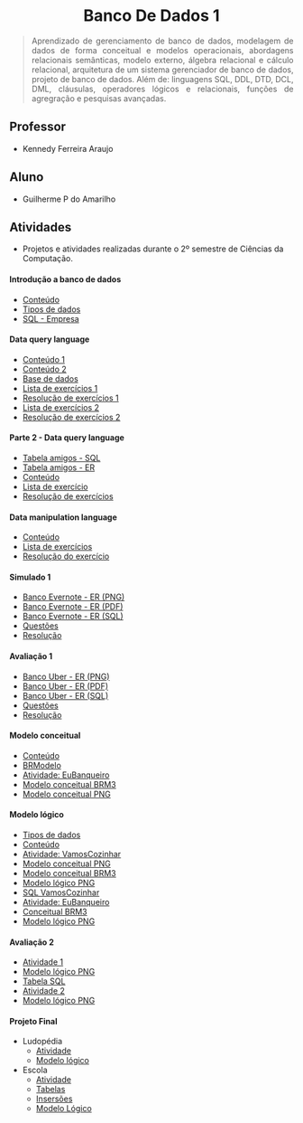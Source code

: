 # <h1 align="center"> Banco De Dados 1</h1>

> <p align="justify">Aprendizado de gerenciamento de banco de dados, modelagem de dados de forma conceitual e modelos operacionais, abordagens relacionais semânticas, modelo externo, álgebra relacional e cálculo relacional, arquitetura de um sistema gerenciador de banco de dados, projeto de banco de dados. Além de: linguagens SQL, DDL, DTD, DCL, DML, cláusulas, operadores lógicos e relacionais, funções de agregração e pesquisas avançadas.</p>

## Professor 
- Kennedy Ferreira Araujo

## Aluno 
- Guilherme P do Amarilho

## Atividades
- Projetos e atividades realizadas durante o 2º semestre de Ciências da Computação.

#### Introdução a banco de dados
- [Conteúdo](https://github.com/GuilhermeAmarilho/BANCO-DE-DADOS-1/blob/master/Aula%2001%20-%20Introdu%C3%A7%C3%A3o%20%C3%A0%20Banco%20de%20Dados/BANCO%20DE%20DADOS.docx)
- [Tipos de dados](https://github.com/GuilhermeAmarilho/BANCO-DE-DADOS-1/blob/master/Aula%2001%20-%20Introdu%C3%A7%C3%A3o%20%C3%A0%20Banco%20de%20Dados/MySQL-Data-Types.jpg)
- [SQL - Empresa](https://github.com/GuilhermeAmarilho/BANCO-DE-DADOS-1/blob/master/Aula%2001%20-%20Introdu%C3%A7%C3%A3o%20%C3%A0%20Banco%20de%20Dados/empresa.sql)

#### Data query language
- [Conteúdo 1](https://github.com/GuilhermeAmarilho/BANCO-DE-DADOS-1/blob/master/Aula%2002%20-%20DQL/dql-1-slides.pdf)
- [Conteúdo 2](https://github.com/GuilhermeAmarilho/BANCO-DE-DADOS-1/blob/master/Aula%2003%20-%20DQL%20-%20Parte%20II/dql-2-slide.pdf)
- [Base de dados](https://github.com/GuilhermeAmarilho/BANCO-DE-DADOS-1/blob/master/Aula%2002%20-%20DQL/tabela-produto.sql)
- [Lista de exercícios 1](https://github.com/GuilhermeAmarilho/BANCO-DE-DADOS-1/blob/master/Aula%2002%20-%20DQL/dql-1-lista.pdf)
- [Resolução de exercícios 1](https://github.com/GuilhermeAmarilho/BANCO-DE-DADOS-1/blob/master/Aula%2002%20-%20DQL/lista-02.sql)
- [Lista de exercícios 2](https://github.com/GuilhermeAmarilho/BANCO-DE-DADOS-1/blob/master/Aula%2003%20-%20DQL%20-%20Parte%20II/dql-2-lista.pdf)
- [Resolução de exercícios 2](https://github.com/GuilhermeAmarilho/BANCO-DE-DADOS-1/blob/master/Aula%2003%20-%20DQL%20-%20Parte%20II/lista-02.sql)
  
#### Parte 2 - Data query language
- [Tabela amigos - SQL](https://github.com/GuilhermeAmarilho/BANCO-DE-DADOS-1/blob/master/Aula%2005%20-%20DQL%20Parte%20III/Tabela-amigos.sql)
- [Tabela amigos - ER](https://github.com/GuilhermeAmarilho/BANCO-DE-DADOS-1/blob/master/Aula%2005%20-%20DQL%20Parte%20III/banco-amigos.png)
- [Conteúdo](https://github.com/GuilhermeAmarilho/BANCO-DE-DADOS-1/blob/master/Aula%2005%20-%20DQL%20Parte%20III/dql-3-slides.pdf)
- [Lista de exercício](https://github.com/GuilhermeAmarilho/BANCO-DE-DADOS-1/blob/master/Aula%2005%20-%20DQL%20Parte%20III/dql-3-lista.pdf)
- [Resolução de exercícios](https://github.com/GuilhermeAmarilho/BANCO-DE-DADOS-1/blob/master/Aula%2005%20-%20DQL%20Parte%20III/lista05.sql)

#### Data manipulation language
- [Conteúdo](https://github.com/GuilhermeAmarilho/BANCO-DE-DADOS-1/blob/master/Aula%2003.2%20-%20DML%20-%20Parte%20I/dml-1-slide.pdf)
- [Lista de exercícios](https://github.com/GuilhermeAmarilho/BANCO-DE-DADOS-1/blob/master/Aula%2003.2%20-%20DML%20-%20Parte%20I/dml-1-lista.pdf)
- [Resolução do exercício](https://github.com/GuilhermeAmarilho/BANCO-DE-DADOS-1/blob/master/Aula%2003.2%20-%20DML%20-%20Parte%20I/trabalho_29-09.sql)

#### Simulado 1
- [Banco Evernote - ER (PNG)](https://github.com/GuilhermeAmarilho/BANCO-DE-DADOS-1/blob/master/Aula%2007%20-%20Prova%202020/banco-evernote.png)
- [Banco Evernote - ER (PDF)](https://github.com/GuilhermeAmarilho/BANCO-DE-DADOS-1/blob/master/Aula%2007%20-%20Prova%202020/banco-evernote.pdf)
- [Banco Evernote - ER (SQL)](https://github.com/GuilhermeAmarilho/BANCO-DE-DADOS-1/blob/master/Aula%2007%20-%20Prova%202020/Tabela-evernote.sql)
- [Questões](https://github.com/GuilhermeAmarilho/BANCO-DE-DADOS-1/blob/master/Aula%2007%20-%20Prova%202020/prova-banco-i.pdf)
- [Resolução](https://github.com/GuilhermeAmarilho/BANCO-DE-DADOS-1/blob/master/Aula%2007%20-%20Prova%202020/lista%2007.sql)

#### Avaliação 1
- [Banco Uber - ER (PNG)](https://github.com/GuilhermeAmarilho/BANCO-DE-DADOS-1/blob/master/Aula%2009%20-%20Prova%20de%20PROJETO%20I/imagem-banco-uber.png)
- [Banco Uber - ER (PDF)](https://github.com/GuilhermeAmarilho/BANCO-DE-DADOS-1/blob/master/Aula%2009%20-%20Prova%20de%20PROJETO%20I/pdf-banco-uber.pdf)
- [Banco Uber - ER (SQL)](https://github.com/GuilhermeAmarilho/BANCO-DE-DADOS-1/blob/master/Aula%2009%20-%20Prova%20de%20PROJETO%20I/Tabela-uber.sql)
- [Questões](https://github.com/GuilhermeAmarilho/BANCO-DE-DADOS-1/blob/master/Aula%2009%20-%20Prova%20de%20PROJETO%20I/questoes-sql.pdf)
- [Resolução](https://github.com/GuilhermeAmarilho/BANCO-DE-DADOS-1/blob/master/Aula%2009%20-%20Prova%20de%20PROJETO%20I/Lista-Prova-01.sql)

#### Modelo conceitual
- [Conteúdo](https://github.com/GuilhermeAmarilho/BANCO-DE-DADOS-1/blob/master/Aula%2010%20-%20Modelo%20Conceitual/modelo-conceitual.pdf)
- [BRModelo](https://github.com/GuilhermeAmarilho/BANCO-DE-DADOS-1/blob/master/Aula%2010%20-%20Modelo%20Conceitual/brModelo.jar)
- [Atividade: EuBanqueiro](https://github.com/GuilhermeAmarilho/BANCO-DE-DADOS-1/blob/master/Aula%2010%20-%20Modelo%20Conceitual/ATIVIDADE-EUBANQUEIRO.pdf)
- [Modelo conceitual BRM3](https://github.com/GuilhermeAmarilho/BANCO-DE-DADOS-1/blob/master/Aula%2010%20-%20Modelo%20Conceitual/Conceitual_1.brM3)
- [Modelo conceitual PNG](https://github.com/GuilhermeAmarilho/BANCO-DE-DADOS-1/blob/master/Aula%2010%20-%20Modelo%20Conceitual/Conceitual_1.png)

#### Modelo lógico
- [Tipos de dados](https://github.com/GuilhermeAmarilho/BANCO-DE-DADOS-1/blob/master/Aula%2010%20-%20Modelo%20l%C3%B3gico/relacionamentos-heuser-1998.jpg)
- [Conteúdo](https://github.com/GuilhermeAmarilho/BANCO-DE-DADOS-1/blob/master/Aula%2010%20-%20Modelo%20l%C3%B3gico/modelo-logico.pdf)
- [Atividade: VamosCozinhar](https://github.com/GuilhermeAmarilho/BANCO-DE-DADOS-1/blob/master/Aula%2010%20-%20Modelo%20l%C3%B3gico/atv-vamos-cozinhar.pdf)
- [Modelo conceitual PNG](https://github.com/GuilhermeAmarilho/BANCO-DE-DADOS-1/blob/master/Aula%2010%20-%20Modelo%20l%C3%B3gico/Conceitual_1.png)
- [Modelo conceitual BRM3](https://github.com/GuilhermeAmarilho/BANCO-DE-DADOS-1/blob/master/Aula%2010%20-%20Modelo%20l%C3%B3gico/Conceitual_1.brM3)
- [Modelo lógico PNG](https://github.com/GuilhermeAmarilho/BANCO-DE-DADOS-1/blob/master/Aula%2011%20-%20Modelo%20l%C3%B3gico/modelo-eu-cozinho.png)
- [SQL VamosCozinhar](https://github.com/GuilhermeAmarilho/BANCO-DE-DADOS-1/blob/master/Aula%2011%20-%20Modelo%20l%C3%B3gico/SQL-eucozinho.sql)
- [Atividade: EuBanqueiro](https://github.com/GuilhermeAmarilho/BANCO-DE-DADOS-1/blob/master/Aula%2012%20-%20Modelo%20l%C3%B3gico/ATIVIDADE-EUBANQUEIRO.pdf)
- [Conceitual BRM3](https://github.com/GuilhermeAmarilho/BANCO-DE-DADOS-1/blob/master/Aula%2012%20-%20Modelo%20l%C3%B3gico/CONCEITUAL_1.brM)
- [Modelo lógico PNG](https://github.com/GuilhermeAmarilho/BANCO-DE-DADOS-1/blob/master/Aula%2012%20-%20Modelo%20l%C3%B3gico/eubanqueiro-logico.png)

#### Avaliação 2
- [Atividade 1](https://github.com/GuilhermeAmarilho/BANCO-DE-DADOS-1/blob/master/Aula%2013%20-%20Prova%202/modelo-logico-enjoei-prova-2.pdf)
- [Modelo lógico PNG](https://github.com/GuilhermeAmarilho/BANCO-DE-DADOS-1/blob/master/Aula%2013%20-%20Prova%202/modelo-logico.png)
- [Tabela SQL](https://github.com/GuilhermeAmarilho/BANCO-DE-DADOS-1/blob/master/Aula%2013%20-%20Prova%202/sqlAtv.sql)
- [Atividade 2](https://github.com/GuilhermeAmarilho/BANCO-DE-DADOS-1/blob/master/Aula%2014%20-%20PROVA%20DE%20PROJETO%20II/prova-dois.pdf)
- [Modelo lógico PNG](https://github.com/GuilhermeAmarilho/BANCO-DE-DADOS-1/blob/master/Aula%2014%20-%20PROVA%20DE%20PROJETO%20II/MercadoLivro.png)
  
#### Projeto Final
- Ludopédia
  - [Atividade](https://github.com/GuilhermeAmarilho/BANCO-DE-DADOS-1/blob/master/Aula%2015%20-%20Prova%20Final/Ludop%C3%A9dia/modelo-logico-ludopedia.pdf)
  - [Modelo lógico](https://github.com/GuilhermeAmarilho/BANCO-DE-DADOS-1/blob/master/Aula%2015%20-%20Prova%20Final/Ludop%C3%A9dia/ER-Ludopedia.png)
- Escola
  - [Atividade](https://github.com/GuilhermeAmarilho/BANCO-DE-DADOS-1/blob/master/Aula%2015%20-%20Prova%20Final/Escola/prova-final.pdf) 
  - [Tabelas](https://github.com/GuilhermeAmarilho/BANCO-DE-DADOS-1/blob/master/Aula%2015%20-%20Prova%20Final/Escola/CriacaoTabela.sql)
  - [Insersões](https://github.com/GuilhermeAmarilho/BANCO-DE-DADOS-1/blob/master/Aula%2015%20-%20Prova%20Final/Escola/SQL-Escola.sql)
  - [Modelo Lógico](https://github.com/GuilhermeAmarilho/BANCO-DE-DADOS-1/blob/master/Aula%2015%20-%20Prova%20Final/Escola/banco-escola.png)
